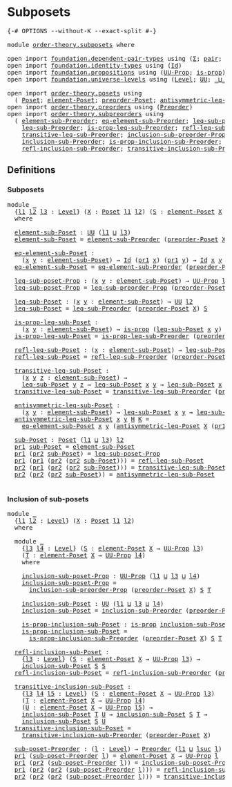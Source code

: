 # Subposets

<pre class="Agda"><a id="22" class="Symbol">{-#</a> <a id="26" class="Keyword">OPTIONS</a> <a id="34" class="Pragma">--without-K</a> <a id="46" class="Pragma">--exact-split</a> <a id="60" class="Symbol">#-}</a>

<a id="65" class="Keyword">module</a> <a id="72" href="order-theory.subposets.html" class="Module">order-theory.subposets</a> <a id="95" class="Keyword">where</a>

<a id="102" class="Keyword">open</a> <a id="107" class="Keyword">import</a> <a id="114" href="foundation.dependent-pair-types.html" class="Module">foundation.dependent-pair-types</a> <a id="146" class="Keyword">using</a> <a id="152" class="Symbol">(</a><a id="153" href="foundation-core.dependent-pair-types.html#515" class="Record">Σ</a><a id="154" class="Symbol">;</a> <a id="156" href="foundation-core.dependent-pair-types.html#588" class="InductiveConstructor">pair</a><a id="160" class="Symbol">;</a> <a id="162" href="foundation-core.dependent-pair-types.html#605" class="Field">pr1</a><a id="165" class="Symbol">;</a> <a id="167" href="foundation-core.dependent-pair-types.html#617" class="Field">pr2</a><a id="170" class="Symbol">)</a>
<a id="172" class="Keyword">open</a> <a id="177" class="Keyword">import</a> <a id="184" href="foundation.identity-types.html" class="Module">foundation.identity-types</a> <a id="210" class="Keyword">using</a> <a id="216" class="Symbol">(</a><a id="217" href="foundation-core.identity-types.html#1767" class="Datatype">Id</a><a id="219" class="Symbol">)</a>
<a id="221" class="Keyword">open</a> <a id="226" class="Keyword">import</a> <a id="233" href="foundation.propositions.html" class="Module">foundation.propositions</a> <a id="257" class="Keyword">using</a> <a id="263" class="Symbol">(</a><a id="264" href="foundation-core.propositions.html#1393" class="Function">UU-Prop</a><a id="271" class="Symbol">;</a> <a id="273" href="foundation-core.propositions.html#1309" class="Function">is-prop</a><a id="280" class="Symbol">)</a>
<a id="282" class="Keyword">open</a> <a id="287" class="Keyword">import</a> <a id="294" href="foundation.universe-levels.html" class="Module">foundation.universe-levels</a> <a id="321" class="Keyword">using</a> <a id="327" class="Symbol">(</a><a id="328" href="Agda.Primitive.html#597" class="Postulate">Level</a><a id="333" class="Symbol">;</a> <a id="335" href="foundation-core.universe-levels.html#235" class="Primitive">UU</a><a id="337" class="Symbol">;</a> <a id="339" href="Agda.Primitive.html#810" class="Primitive Operator">_⊔_</a><a id="342" class="Symbol">;</a> <a id="344" href="Agda.Primitive.html#780" class="Primitive">lsuc</a><a id="348" class="Symbol">)</a>

<a id="351" class="Keyword">open</a> <a id="356" class="Keyword">import</a> <a id="363" href="order-theory.posets.html" class="Module">order-theory.posets</a> <a id="383" class="Keyword">using</a>
  <a id="391" class="Symbol">(</a> <a id="393" href="order-theory.posets.html#731" class="Function">Poset</a><a id="398" class="Symbol">;</a> <a id="400" href="order-theory.posets.html#1145" class="Function">element-Poset</a><a id="413" class="Symbol">;</a> <a id="415" href="order-theory.posets.html#1761" class="Function">preorder-Poset</a><a id="429" class="Symbol">;</a> <a id="431" href="order-theory.posets.html#1983" class="Function">antisymmetric-leq-Poset</a><a id="454" class="Symbol">)</a>
<a id="456" class="Keyword">open</a> <a id="461" class="Keyword">import</a> <a id="468" href="order-theory.preorders.html" class="Module">order-theory.preorders</a> <a id="491" class="Keyword">using</a> <a id="497" class="Symbol">(</a><a id="498" href="order-theory.preorders.html#531" class="Function">Preorder</a><a id="506" class="Symbol">)</a>
<a id="508" class="Keyword">open</a> <a id="513" class="Keyword">import</a> <a id="520" href="order-theory.subpreorders.html" class="Module">order-theory.subpreorders</a> <a id="546" class="Keyword">using</a>
  <a id="554" class="Symbol">(</a> <a id="556" href="order-theory.subpreorders.html#813" class="Function">element-sub-Preorder</a><a id="576" class="Symbol">;</a> <a id="578" href="order-theory.subpreorders.html#892" class="Function">eq-element-sub-Preorder</a><a id="601" class="Symbol">;</a> <a id="603" href="order-theory.subpreorders.html#1034" class="Function">leq-sub-preorder-Prop</a><a id="624" class="Symbol">;</a>
    <a id="630" href="order-theory.subpreorders.html#1169" class="Function">leq-sub-Preorder</a><a id="646" class="Symbol">;</a> <a id="648" href="order-theory.subpreorders.html#1291" class="Function">is-prop-leq-sub-Preorder</a><a id="672" class="Symbol">;</a> <a id="674" href="order-theory.subpreorders.html#1470" class="Function">refl-leq-sub-Preorder</a><a id="695" class="Symbol">;</a>
    <a id="701" href="order-theory.subpreorders.html#1603" class="Function">transitive-leq-sub-Preorder</a><a id="728" class="Symbol">;</a> <a id="730" href="order-theory.subpreorders.html#2312" class="Function">inclusion-sub-preorder-Prop</a><a id="757" class="Symbol">;</a>
    <a id="763" href="order-theory.subpreorders.html#2467" class="Function">inclusion-sub-Preorder</a><a id="785" class="Symbol">;</a> <a id="787" href="order-theory.subpreorders.html#2582" class="Function">is-prop-inclusion-sub-Preorder</a><a id="817" class="Symbol">;</a>
    <a id="823" href="order-theory.subpreorders.html#2738" class="Function">refl-inclusion-sub-Preorder</a><a id="850" class="Symbol">;</a> <a id="852" href="order-theory.subpreorders.html#2898" class="Function">transitive-inclusion-sub-Preorder</a><a id="885" class="Symbol">)</a>
</pre>
## Definitions

### Subposets

<pre class="Agda">
<a id="932" class="Keyword">module</a> <a id="939" href="order-theory.subposets.html#939" class="Module">_</a>
  <a id="943" class="Symbol">{</a><a id="944" href="order-theory.subposets.html#944" class="Bound">l1</a> <a id="947" href="order-theory.subposets.html#947" class="Bound">l2</a> <a id="950" href="order-theory.subposets.html#950" class="Bound">l3</a> <a id="953" class="Symbol">:</a> <a id="955" href="Agda.Primitive.html#597" class="Postulate">Level</a><a id="960" class="Symbol">}</a> <a id="962" class="Symbol">(</a><a id="963" href="order-theory.subposets.html#963" class="Bound">X</a> <a id="965" class="Symbol">:</a> <a id="967" href="order-theory.posets.html#731" class="Function">Poset</a> <a id="973" href="order-theory.subposets.html#944" class="Bound">l1</a> <a id="976" href="order-theory.subposets.html#947" class="Bound">l2</a><a id="978" class="Symbol">)</a> <a id="980" class="Symbol">(</a><a id="981" href="order-theory.subposets.html#981" class="Bound">S</a> <a id="983" class="Symbol">:</a> <a id="985" href="order-theory.posets.html#1145" class="Function">element-Poset</a> <a id="999" href="order-theory.subposets.html#963" class="Bound">X</a> <a id="1001" class="Symbol">→</a> <a id="1003" href="foundation-core.propositions.html#1393" class="Function">UU-Prop</a> <a id="1011" href="order-theory.subposets.html#950" class="Bound">l3</a><a id="1013" class="Symbol">)</a>
  <a id="1017" class="Keyword">where</a>

  <a id="1026" href="order-theory.subposets.html#1026" class="Function">element-sub-Poset</a> <a id="1044" class="Symbol">:</a> <a id="1046" href="foundation-core.universe-levels.html#235" class="Primitive">UU</a> <a id="1049" class="Symbol">(</a><a id="1050" href="order-theory.subposets.html#944" class="Bound">l1</a> <a id="1053" href="Agda.Primitive.html#810" class="Primitive Operator">⊔</a> <a id="1055" href="order-theory.subposets.html#950" class="Bound">l3</a><a id="1057" class="Symbol">)</a>
  <a id="1061" href="order-theory.subposets.html#1026" class="Function">element-sub-Poset</a> <a id="1079" class="Symbol">=</a> <a id="1081" href="order-theory.subpreorders.html#813" class="Function">element-sub-Preorder</a> <a id="1102" class="Symbol">(</a><a id="1103" href="order-theory.posets.html#1761" class="Function">preorder-Poset</a> <a id="1118" href="order-theory.subposets.html#963" class="Bound">X</a><a id="1119" class="Symbol">)</a> <a id="1121" href="order-theory.subposets.html#981" class="Bound">S</a>

  <a id="1126" href="order-theory.subposets.html#1126" class="Function">eq-element-sub-Poset</a> <a id="1147" class="Symbol">:</a>
    <a id="1153" class="Symbol">(</a><a id="1154" href="order-theory.subposets.html#1154" class="Bound">x</a> <a id="1156" href="order-theory.subposets.html#1156" class="Bound">y</a> <a id="1158" class="Symbol">:</a> <a id="1160" href="order-theory.subposets.html#1026" class="Function">element-sub-Poset</a><a id="1177" class="Symbol">)</a> <a id="1179" class="Symbol">→</a> <a id="1181" href="foundation-core.identity-types.html#1767" class="Datatype">Id</a> <a id="1184" class="Symbol">(</a><a id="1185" href="foundation-core.dependent-pair-types.html#605" class="Field">pr1</a> <a id="1189" href="order-theory.subposets.html#1154" class="Bound">x</a><a id="1190" class="Symbol">)</a> <a id="1192" class="Symbol">(</a><a id="1193" href="foundation-core.dependent-pair-types.html#605" class="Field">pr1</a> <a id="1197" href="order-theory.subposets.html#1156" class="Bound">y</a><a id="1198" class="Symbol">)</a> <a id="1200" class="Symbol">→</a> <a id="1202" href="foundation-core.identity-types.html#1767" class="Datatype">Id</a> <a id="1205" href="order-theory.subposets.html#1154" class="Bound">x</a> <a id="1207" href="order-theory.subposets.html#1156" class="Bound">y</a>
  <a id="1211" href="order-theory.subposets.html#1126" class="Function">eq-element-sub-Poset</a> <a id="1232" class="Symbol">=</a> <a id="1234" href="order-theory.subpreorders.html#892" class="Function">eq-element-sub-Preorder</a> <a id="1258" class="Symbol">(</a><a id="1259" href="order-theory.posets.html#1761" class="Function">preorder-Poset</a> <a id="1274" href="order-theory.subposets.html#963" class="Bound">X</a><a id="1275" class="Symbol">)</a> <a id="1277" href="order-theory.subposets.html#981" class="Bound">S</a>

  <a id="1282" href="order-theory.subposets.html#1282" class="Function">leq-sub-poset-Prop</a> <a id="1301" class="Symbol">:</a> <a id="1303" class="Symbol">(</a><a id="1304" href="order-theory.subposets.html#1304" class="Bound">x</a> <a id="1306" href="order-theory.subposets.html#1306" class="Bound">y</a> <a id="1308" class="Symbol">:</a> <a id="1310" href="order-theory.subposets.html#1026" class="Function">element-sub-Poset</a><a id="1327" class="Symbol">)</a> <a id="1329" class="Symbol">→</a> <a id="1331" href="foundation-core.propositions.html#1393" class="Function">UU-Prop</a> <a id="1339" href="order-theory.subposets.html#947" class="Bound">l2</a>
  <a id="1344" href="order-theory.subposets.html#1282" class="Function">leq-sub-poset-Prop</a> <a id="1363" class="Symbol">=</a> <a id="1365" href="order-theory.subpreorders.html#1034" class="Function">leq-sub-preorder-Prop</a> <a id="1387" class="Symbol">(</a><a id="1388" href="order-theory.posets.html#1761" class="Function">preorder-Poset</a> <a id="1403" href="order-theory.subposets.html#963" class="Bound">X</a><a id="1404" class="Symbol">)</a> <a id="1406" href="order-theory.subposets.html#981" class="Bound">S</a>

  <a id="1411" href="order-theory.subposets.html#1411" class="Function">leq-sub-Poset</a> <a id="1425" class="Symbol">:</a> <a id="1427" class="Symbol">(</a><a id="1428" href="order-theory.subposets.html#1428" class="Bound">x</a> <a id="1430" href="order-theory.subposets.html#1430" class="Bound">y</a> <a id="1432" class="Symbol">:</a> <a id="1434" href="order-theory.subposets.html#1026" class="Function">element-sub-Poset</a><a id="1451" class="Symbol">)</a> <a id="1453" class="Symbol">→</a> <a id="1455" href="foundation-core.universe-levels.html#235" class="Primitive">UU</a> <a id="1458" href="order-theory.subposets.html#947" class="Bound">l2</a>
  <a id="1463" href="order-theory.subposets.html#1411" class="Function">leq-sub-Poset</a> <a id="1477" class="Symbol">=</a> <a id="1479" href="order-theory.subpreorders.html#1169" class="Function">leq-sub-Preorder</a> <a id="1496" class="Symbol">(</a><a id="1497" href="order-theory.posets.html#1761" class="Function">preorder-Poset</a> <a id="1512" href="order-theory.subposets.html#963" class="Bound">X</a><a id="1513" class="Symbol">)</a> <a id="1515" href="order-theory.subposets.html#981" class="Bound">S</a>

  <a id="1520" href="order-theory.subposets.html#1520" class="Function">is-prop-leq-sub-Poset</a> <a id="1542" class="Symbol">:</a>
    <a id="1548" class="Symbol">(</a><a id="1549" href="order-theory.subposets.html#1549" class="Bound">x</a> <a id="1551" href="order-theory.subposets.html#1551" class="Bound">y</a> <a id="1553" class="Symbol">:</a> <a id="1555" href="order-theory.subposets.html#1026" class="Function">element-sub-Poset</a><a id="1572" class="Symbol">)</a> <a id="1574" class="Symbol">→</a> <a id="1576" href="foundation-core.propositions.html#1309" class="Function">is-prop</a> <a id="1584" class="Symbol">(</a><a id="1585" href="order-theory.subposets.html#1411" class="Function">leq-sub-Poset</a> <a id="1599" href="order-theory.subposets.html#1549" class="Bound">x</a> <a id="1601" href="order-theory.subposets.html#1551" class="Bound">y</a><a id="1602" class="Symbol">)</a>
  <a id="1606" href="order-theory.subposets.html#1520" class="Function">is-prop-leq-sub-Poset</a> <a id="1628" class="Symbol">=</a> <a id="1630" href="order-theory.subpreorders.html#1291" class="Function">is-prop-leq-sub-Preorder</a> <a id="1655" class="Symbol">(</a><a id="1656" href="order-theory.posets.html#1761" class="Function">preorder-Poset</a> <a id="1671" href="order-theory.subposets.html#963" class="Bound">X</a><a id="1672" class="Symbol">)</a> <a id="1674" href="order-theory.subposets.html#981" class="Bound">S</a>

  <a id="1679" href="order-theory.subposets.html#1679" class="Function">refl-leq-sub-Poset</a> <a id="1698" class="Symbol">:</a> <a id="1700" class="Symbol">(</a><a id="1701" href="order-theory.subposets.html#1701" class="Bound">x</a> <a id="1703" class="Symbol">:</a> <a id="1705" href="order-theory.subposets.html#1026" class="Function">element-sub-Poset</a><a id="1722" class="Symbol">)</a> <a id="1724" class="Symbol">→</a> <a id="1726" href="order-theory.subposets.html#1411" class="Function">leq-sub-Poset</a> <a id="1740" href="order-theory.subposets.html#1701" class="Bound">x</a> <a id="1742" href="order-theory.subposets.html#1701" class="Bound">x</a>
  <a id="1746" href="order-theory.subposets.html#1679" class="Function">refl-leq-sub-Poset</a> <a id="1765" class="Symbol">=</a> <a id="1767" href="order-theory.subpreorders.html#1470" class="Function">refl-leq-sub-Preorder</a> <a id="1789" class="Symbol">(</a><a id="1790" href="order-theory.posets.html#1761" class="Function">preorder-Poset</a> <a id="1805" href="order-theory.subposets.html#963" class="Bound">X</a><a id="1806" class="Symbol">)</a> <a id="1808" href="order-theory.subposets.html#981" class="Bound">S</a>

  <a id="1813" href="order-theory.subposets.html#1813" class="Function">transitive-leq-sub-Poset</a> <a id="1838" class="Symbol">:</a>
    <a id="1844" class="Symbol">(</a><a id="1845" href="order-theory.subposets.html#1845" class="Bound">x</a> <a id="1847" href="order-theory.subposets.html#1847" class="Bound">y</a> <a id="1849" href="order-theory.subposets.html#1849" class="Bound">z</a> <a id="1851" class="Symbol">:</a> <a id="1853" href="order-theory.subposets.html#1026" class="Function">element-sub-Poset</a><a id="1870" class="Symbol">)</a> <a id="1872" class="Symbol">→</a>
    <a id="1878" href="order-theory.subposets.html#1411" class="Function">leq-sub-Poset</a> <a id="1892" href="order-theory.subposets.html#1847" class="Bound">y</a> <a id="1894" href="order-theory.subposets.html#1849" class="Bound">z</a> <a id="1896" class="Symbol">→</a> <a id="1898" href="order-theory.subposets.html#1411" class="Function">leq-sub-Poset</a> <a id="1912" href="order-theory.subposets.html#1845" class="Bound">x</a> <a id="1914" href="order-theory.subposets.html#1847" class="Bound">y</a> <a id="1916" class="Symbol">→</a> <a id="1918" href="order-theory.subposets.html#1411" class="Function">leq-sub-Poset</a> <a id="1932" href="order-theory.subposets.html#1845" class="Bound">x</a> <a id="1934" href="order-theory.subposets.html#1849" class="Bound">z</a>
  <a id="1938" href="order-theory.subposets.html#1813" class="Function">transitive-leq-sub-Poset</a> <a id="1963" class="Symbol">=</a> <a id="1965" href="order-theory.subpreorders.html#1603" class="Function">transitive-leq-sub-Preorder</a> <a id="1993" class="Symbol">(</a><a id="1994" href="order-theory.posets.html#1761" class="Function">preorder-Poset</a> <a id="2009" href="order-theory.subposets.html#963" class="Bound">X</a><a id="2010" class="Symbol">)</a> <a id="2012" href="order-theory.subposets.html#981" class="Bound">S</a>

  <a id="2017" href="order-theory.subposets.html#2017" class="Function">antisymmetric-leq-sub-Poset</a> <a id="2045" class="Symbol">:</a>
    <a id="2051" class="Symbol">(</a><a id="2052" href="order-theory.subposets.html#2052" class="Bound">x</a> <a id="2054" href="order-theory.subposets.html#2054" class="Bound">y</a> <a id="2056" class="Symbol">:</a> <a id="2058" href="order-theory.subposets.html#1026" class="Function">element-sub-Poset</a><a id="2075" class="Symbol">)</a> <a id="2077" class="Symbol">→</a> <a id="2079" href="order-theory.subposets.html#1411" class="Function">leq-sub-Poset</a> <a id="2093" href="order-theory.subposets.html#2052" class="Bound">x</a> <a id="2095" href="order-theory.subposets.html#2054" class="Bound">y</a> <a id="2097" class="Symbol">→</a> <a id="2099" href="order-theory.subposets.html#1411" class="Function">leq-sub-Poset</a> <a id="2113" href="order-theory.subposets.html#2054" class="Bound">y</a> <a id="2115" href="order-theory.subposets.html#2052" class="Bound">x</a> <a id="2117" class="Symbol">→</a> <a id="2119" href="foundation-core.identity-types.html#1767" class="Datatype">Id</a> <a id="2122" href="order-theory.subposets.html#2052" class="Bound">x</a> <a id="2124" href="order-theory.subposets.html#2054" class="Bound">y</a>
  <a id="2128" href="order-theory.subposets.html#2017" class="Function">antisymmetric-leq-sub-Poset</a> <a id="2156" href="order-theory.subposets.html#2156" class="Bound">x</a> <a id="2158" href="order-theory.subposets.html#2158" class="Bound">y</a> <a id="2160" href="order-theory.subposets.html#2160" class="Bound">H</a> <a id="2162" href="order-theory.subposets.html#2162" class="Bound">K</a> <a id="2164" class="Symbol">=</a>
    <a id="2170" href="order-theory.subposets.html#1126" class="Function">eq-element-sub-Poset</a> <a id="2191" href="order-theory.subposets.html#2156" class="Bound">x</a> <a id="2193" href="order-theory.subposets.html#2158" class="Bound">y</a> <a id="2195" class="Symbol">(</a><a id="2196" href="order-theory.posets.html#1983" class="Function">antisymmetric-leq-Poset</a> <a id="2220" href="order-theory.subposets.html#963" class="Bound">X</a> <a id="2222" class="Symbol">(</a><a id="2223" href="foundation-core.dependent-pair-types.html#605" class="Field">pr1</a> <a id="2227" href="order-theory.subposets.html#2156" class="Bound">x</a><a id="2228" class="Symbol">)</a> <a id="2230" class="Symbol">(</a><a id="2231" href="foundation-core.dependent-pair-types.html#605" class="Field">pr1</a> <a id="2235" href="order-theory.subposets.html#2158" class="Bound">y</a><a id="2236" class="Symbol">)</a> <a id="2238" href="order-theory.subposets.html#2160" class="Bound">H</a> <a id="2240" href="order-theory.subposets.html#2162" class="Bound">K</a><a id="2241" class="Symbol">)</a>

  <a id="2246" href="order-theory.subposets.html#2246" class="Function">sub-Poset</a> <a id="2256" class="Symbol">:</a> <a id="2258" href="order-theory.posets.html#731" class="Function">Poset</a> <a id="2264" class="Symbol">(</a><a id="2265" href="order-theory.subposets.html#944" class="Bound">l1</a> <a id="2268" href="Agda.Primitive.html#810" class="Primitive Operator">⊔</a> <a id="2270" href="order-theory.subposets.html#950" class="Bound">l3</a><a id="2272" class="Symbol">)</a> <a id="2274" href="order-theory.subposets.html#947" class="Bound">l2</a>
  <a id="2279" href="foundation-core.dependent-pair-types.html#605" class="Field">pr1</a> <a id="2283" href="order-theory.subposets.html#2246" class="Function">sub-Poset</a> <a id="2293" class="Symbol">=</a> <a id="2295" href="order-theory.subposets.html#1026" class="Function">element-sub-Poset</a>
  <a id="2315" href="foundation-core.dependent-pair-types.html#605" class="Field">pr1</a> <a id="2319" class="Symbol">(</a><a id="2320" href="foundation-core.dependent-pair-types.html#617" class="Field">pr2</a> <a id="2324" href="order-theory.subposets.html#2246" class="Function">sub-Poset</a><a id="2333" class="Symbol">)</a> <a id="2335" class="Symbol">=</a> <a id="2337" href="order-theory.subposets.html#1282" class="Function">leq-sub-poset-Prop</a>
  <a id="2358" href="foundation-core.dependent-pair-types.html#605" class="Field">pr1</a> <a id="2362" class="Symbol">(</a><a id="2363" href="foundation-core.dependent-pair-types.html#605" class="Field">pr1</a> <a id="2367" class="Symbol">(</a><a id="2368" href="foundation-core.dependent-pair-types.html#617" class="Field">pr2</a> <a id="2372" class="Symbol">(</a><a id="2373" href="foundation-core.dependent-pair-types.html#617" class="Field">pr2</a> <a id="2377" href="order-theory.subposets.html#2246" class="Function">sub-Poset</a><a id="2386" class="Symbol">)))</a> <a id="2390" class="Symbol">=</a> <a id="2392" href="order-theory.subposets.html#1679" class="Function">refl-leq-sub-Poset</a>
  <a id="2413" href="foundation-core.dependent-pair-types.html#617" class="Field">pr2</a> <a id="2417" class="Symbol">(</a><a id="2418" href="foundation-core.dependent-pair-types.html#605" class="Field">pr1</a> <a id="2422" class="Symbol">(</a><a id="2423" href="foundation-core.dependent-pair-types.html#617" class="Field">pr2</a> <a id="2427" class="Symbol">(</a><a id="2428" href="foundation-core.dependent-pair-types.html#617" class="Field">pr2</a> <a id="2432" href="order-theory.subposets.html#2246" class="Function">sub-Poset</a><a id="2441" class="Symbol">)))</a> <a id="2445" class="Symbol">=</a> <a id="2447" href="order-theory.subposets.html#1813" class="Function">transitive-leq-sub-Poset</a>
  <a id="2474" href="foundation-core.dependent-pair-types.html#617" class="Field">pr2</a> <a id="2478" class="Symbol">(</a><a id="2479" href="foundation-core.dependent-pair-types.html#617" class="Field">pr2</a> <a id="2483" class="Symbol">(</a><a id="2484" href="foundation-core.dependent-pair-types.html#617" class="Field">pr2</a> <a id="2488" href="order-theory.subposets.html#2246" class="Function">sub-Poset</a><a id="2497" class="Symbol">))</a> <a id="2500" class="Symbol">=</a> <a id="2502" href="order-theory.subposets.html#2017" class="Function">antisymmetric-leq-sub-Poset</a>
  
</pre>
### Inclusion of sub-posets

<pre class="Agda"><a id="2575" class="Keyword">module</a> <a id="2582" href="order-theory.subposets.html#2582" class="Module">_</a>
  <a id="2586" class="Symbol">{</a><a id="2587" href="order-theory.subposets.html#2587" class="Bound">l1</a> <a id="2590" href="order-theory.subposets.html#2590" class="Bound">l2</a> <a id="2593" class="Symbol">:</a> <a id="2595" href="Agda.Primitive.html#597" class="Postulate">Level</a><a id="2600" class="Symbol">}</a> <a id="2602" class="Symbol">(</a><a id="2603" href="order-theory.subposets.html#2603" class="Bound">X</a> <a id="2605" class="Symbol">:</a> <a id="2607" href="order-theory.posets.html#731" class="Function">Poset</a> <a id="2613" href="order-theory.subposets.html#2587" class="Bound">l1</a> <a id="2616" href="order-theory.subposets.html#2590" class="Bound">l2</a><a id="2618" class="Symbol">)</a>
  <a id="2622" class="Keyword">where</a>

  <a id="2631" class="Keyword">module</a> <a id="2638" href="order-theory.subposets.html#2638" class="Module">_</a>
    <a id="2644" class="Symbol">{</a><a id="2645" href="order-theory.subposets.html#2645" class="Bound">l3</a> <a id="2648" href="order-theory.subposets.html#2648" class="Bound">l4</a> <a id="2651" class="Symbol">:</a> <a id="2653" href="Agda.Primitive.html#597" class="Postulate">Level</a><a id="2658" class="Symbol">}</a> <a id="2660" class="Symbol">(</a><a id="2661" href="order-theory.subposets.html#2661" class="Bound">S</a> <a id="2663" class="Symbol">:</a> <a id="2665" href="order-theory.posets.html#1145" class="Function">element-Poset</a> <a id="2679" href="order-theory.subposets.html#2603" class="Bound">X</a> <a id="2681" class="Symbol">→</a> <a id="2683" href="foundation-core.propositions.html#1393" class="Function">UU-Prop</a> <a id="2691" href="order-theory.subposets.html#2645" class="Bound">l3</a><a id="2693" class="Symbol">)</a>
    <a id="2699" class="Symbol">(</a><a id="2700" href="order-theory.subposets.html#2700" class="Bound">T</a> <a id="2702" class="Symbol">:</a> <a id="2704" href="order-theory.posets.html#1145" class="Function">element-Poset</a> <a id="2718" href="order-theory.subposets.html#2603" class="Bound">X</a> <a id="2720" class="Symbol">→</a> <a id="2722" href="foundation-core.propositions.html#1393" class="Function">UU-Prop</a> <a id="2730" href="order-theory.subposets.html#2648" class="Bound">l4</a><a id="2732" class="Symbol">)</a>
    <a id="2738" class="Keyword">where</a>
    
    <a id="2753" href="order-theory.subposets.html#2753" class="Function">inclusion-sub-poset-Prop</a> <a id="2778" class="Symbol">:</a> <a id="2780" href="foundation-core.propositions.html#1393" class="Function">UU-Prop</a> <a id="2788" class="Symbol">(</a><a id="2789" href="order-theory.subposets.html#2587" class="Bound">l1</a> <a id="2792" href="Agda.Primitive.html#810" class="Primitive Operator">⊔</a> <a id="2794" href="order-theory.subposets.html#2645" class="Bound">l3</a> <a id="2797" href="Agda.Primitive.html#810" class="Primitive Operator">⊔</a> <a id="2799" href="order-theory.subposets.html#2648" class="Bound">l4</a><a id="2801" class="Symbol">)</a>
    <a id="2807" href="order-theory.subposets.html#2753" class="Function">inclusion-sub-poset-Prop</a> <a id="2832" class="Symbol">=</a>
      <a id="2840" href="order-theory.subpreorders.html#2312" class="Function">inclusion-sub-preorder-Prop</a> <a id="2868" class="Symbol">(</a><a id="2869" href="order-theory.posets.html#1761" class="Function">preorder-Poset</a> <a id="2884" href="order-theory.subposets.html#2603" class="Bound">X</a><a id="2885" class="Symbol">)</a> <a id="2887" href="order-theory.subposets.html#2661" class="Bound">S</a> <a id="2889" href="order-theory.subposets.html#2700" class="Bound">T</a>

    <a id="2896" href="order-theory.subposets.html#2896" class="Function">inclusion-sub-Poset</a> <a id="2916" class="Symbol">:</a> <a id="2918" href="foundation-core.universe-levels.html#235" class="Primitive">UU</a> <a id="2921" class="Symbol">(</a><a id="2922" href="order-theory.subposets.html#2587" class="Bound">l1</a> <a id="2925" href="Agda.Primitive.html#810" class="Primitive Operator">⊔</a> <a id="2927" href="order-theory.subposets.html#2645" class="Bound">l3</a> <a id="2930" href="Agda.Primitive.html#810" class="Primitive Operator">⊔</a> <a id="2932" href="order-theory.subposets.html#2648" class="Bound">l4</a><a id="2934" class="Symbol">)</a>
    <a id="2940" href="order-theory.subposets.html#2896" class="Function">inclusion-sub-Poset</a> <a id="2960" class="Symbol">=</a> <a id="2962" href="order-theory.subpreorders.html#2467" class="Function">inclusion-sub-Preorder</a> <a id="2985" class="Symbol">(</a><a id="2986" href="order-theory.posets.html#1761" class="Function">preorder-Poset</a> <a id="3001" href="order-theory.subposets.html#2603" class="Bound">X</a><a id="3002" class="Symbol">)</a> <a id="3004" href="order-theory.subposets.html#2661" class="Bound">S</a> <a id="3006" href="order-theory.subposets.html#2700" class="Bound">T</a>

    <a id="3013" href="order-theory.subposets.html#3013" class="Function">is-prop-inclusion-sub-Poset</a> <a id="3041" class="Symbol">:</a> <a id="3043" href="foundation-core.propositions.html#1309" class="Function">is-prop</a> <a id="3051" href="order-theory.subposets.html#2896" class="Function">inclusion-sub-Poset</a>
    <a id="3075" href="order-theory.subposets.html#3013" class="Function">is-prop-inclusion-sub-Poset</a> <a id="3103" class="Symbol">=</a>
      <a id="3111" href="order-theory.subpreorders.html#2582" class="Function">is-prop-inclusion-sub-Preorder</a> <a id="3142" class="Symbol">(</a><a id="3143" href="order-theory.posets.html#1761" class="Function">preorder-Poset</a> <a id="3158" href="order-theory.subposets.html#2603" class="Bound">X</a><a id="3159" class="Symbol">)</a> <a id="3161" href="order-theory.subposets.html#2661" class="Bound">S</a> <a id="3163" href="order-theory.subposets.html#2700" class="Bound">T</a>

  <a id="3168" href="order-theory.subposets.html#3168" class="Function">refl-inclusion-sub-Poset</a> <a id="3193" class="Symbol">:</a>
    <a id="3199" class="Symbol">{</a><a id="3200" href="order-theory.subposets.html#3200" class="Bound">l3</a> <a id="3203" class="Symbol">:</a> <a id="3205" href="Agda.Primitive.html#597" class="Postulate">Level</a><a id="3210" class="Symbol">}</a> <a id="3212" class="Symbol">(</a><a id="3213" href="order-theory.subposets.html#3213" class="Bound">S</a> <a id="3215" class="Symbol">:</a> <a id="3217" href="order-theory.posets.html#1145" class="Function">element-Poset</a> <a id="3231" href="order-theory.subposets.html#2603" class="Bound">X</a> <a id="3233" class="Symbol">→</a> <a id="3235" href="foundation-core.propositions.html#1393" class="Function">UU-Prop</a> <a id="3243" href="order-theory.subposets.html#3200" class="Bound">l3</a><a id="3245" class="Symbol">)</a> <a id="3247" class="Symbol">→</a>
    <a id="3253" href="order-theory.subposets.html#2896" class="Function">inclusion-sub-Poset</a> <a id="3273" href="order-theory.subposets.html#3213" class="Bound">S</a> <a id="3275" href="order-theory.subposets.html#3213" class="Bound">S</a>
  <a id="3279" href="order-theory.subposets.html#3168" class="Function">refl-inclusion-sub-Poset</a> <a id="3304" class="Symbol">=</a> <a id="3306" href="order-theory.subpreorders.html#2738" class="Function">refl-inclusion-sub-Preorder</a> <a id="3334" class="Symbol">(</a><a id="3335" href="order-theory.posets.html#1761" class="Function">preorder-Poset</a> <a id="3350" href="order-theory.subposets.html#2603" class="Bound">X</a><a id="3351" class="Symbol">)</a>

  <a id="3356" href="order-theory.subposets.html#3356" class="Function">transitive-inclusion-sub-Poset</a> <a id="3387" class="Symbol">:</a>
    <a id="3393" class="Symbol">{</a><a id="3394" href="order-theory.subposets.html#3394" class="Bound">l3</a> <a id="3397" href="order-theory.subposets.html#3397" class="Bound">l4</a> <a id="3400" href="order-theory.subposets.html#3400" class="Bound">l5</a> <a id="3403" class="Symbol">:</a> <a id="3405" href="Agda.Primitive.html#597" class="Postulate">Level</a><a id="3410" class="Symbol">}</a> <a id="3412" class="Symbol">(</a><a id="3413" href="order-theory.subposets.html#3413" class="Bound">S</a> <a id="3415" class="Symbol">:</a> <a id="3417" href="order-theory.posets.html#1145" class="Function">element-Poset</a> <a id="3431" href="order-theory.subposets.html#2603" class="Bound">X</a> <a id="3433" class="Symbol">→</a> <a id="3435" href="foundation-core.propositions.html#1393" class="Function">UU-Prop</a> <a id="3443" href="order-theory.subposets.html#3394" class="Bound">l3</a><a id="3445" class="Symbol">)</a>
    <a id="3451" class="Symbol">(</a><a id="3452" href="order-theory.subposets.html#3452" class="Bound">T</a> <a id="3454" class="Symbol">:</a> <a id="3456" href="order-theory.posets.html#1145" class="Function">element-Poset</a> <a id="3470" href="order-theory.subposets.html#2603" class="Bound">X</a> <a id="3472" class="Symbol">→</a> <a id="3474" href="foundation-core.propositions.html#1393" class="Function">UU-Prop</a> <a id="3482" href="order-theory.subposets.html#3397" class="Bound">l4</a><a id="3484" class="Symbol">)</a>
    <a id="3490" class="Symbol">(</a><a id="3491" href="order-theory.subposets.html#3491" class="Bound">U</a> <a id="3493" class="Symbol">:</a> <a id="3495" href="order-theory.posets.html#1145" class="Function">element-Poset</a> <a id="3509" href="order-theory.subposets.html#2603" class="Bound">X</a> <a id="3511" class="Symbol">→</a> <a id="3513" href="foundation-core.propositions.html#1393" class="Function">UU-Prop</a> <a id="3521" href="order-theory.subposets.html#3400" class="Bound">l5</a><a id="3523" class="Symbol">)</a> <a id="3525" class="Symbol">→</a>
    <a id="3531" href="order-theory.subposets.html#2896" class="Function">inclusion-sub-Poset</a> <a id="3551" href="order-theory.subposets.html#3452" class="Bound">T</a> <a id="3553" href="order-theory.subposets.html#3491" class="Bound">U</a> <a id="3555" class="Symbol">→</a> <a id="3557" href="order-theory.subposets.html#2896" class="Function">inclusion-sub-Poset</a> <a id="3577" href="order-theory.subposets.html#3413" class="Bound">S</a> <a id="3579" href="order-theory.subposets.html#3452" class="Bound">T</a> <a id="3581" class="Symbol">→</a>
    <a id="3587" href="order-theory.subposets.html#2896" class="Function">inclusion-sub-Poset</a> <a id="3607" href="order-theory.subposets.html#3413" class="Bound">S</a> <a id="3609" href="order-theory.subposets.html#3491" class="Bound">U</a>
  <a id="3613" href="order-theory.subposets.html#3356" class="Function">transitive-inclusion-sub-Poset</a> <a id="3644" class="Symbol">=</a>
    <a id="3650" href="order-theory.subpreorders.html#2898" class="Function">transitive-inclusion-sub-Preorder</a> <a id="3684" class="Symbol">(</a><a id="3685" href="order-theory.posets.html#1761" class="Function">preorder-Poset</a> <a id="3700" href="order-theory.subposets.html#2603" class="Bound">X</a><a id="3701" class="Symbol">)</a> 

  <a id="3707" href="order-theory.subposets.html#3707" class="Function">sub-poset-Preorder</a> <a id="3726" class="Symbol">:</a> <a id="3728" class="Symbol">(</a><a id="3729" href="order-theory.subposets.html#3729" class="Bound">l</a> <a id="3731" class="Symbol">:</a> <a id="3733" href="Agda.Primitive.html#597" class="Postulate">Level</a><a id="3738" class="Symbol">)</a> <a id="3740" class="Symbol">→</a> <a id="3742" href="order-theory.preorders.html#531" class="Function">Preorder</a> <a id="3751" class="Symbol">(</a><a id="3752" href="order-theory.subposets.html#2587" class="Bound">l1</a> <a id="3755" href="Agda.Primitive.html#810" class="Primitive Operator">⊔</a> <a id="3757" href="Agda.Primitive.html#780" class="Primitive">lsuc</a> <a id="3762" href="order-theory.subposets.html#3729" class="Bound">l</a><a id="3763" class="Symbol">)</a> <a id="3765" class="Symbol">(</a><a id="3766" href="order-theory.subposets.html#2587" class="Bound">l1</a> <a id="3769" href="Agda.Primitive.html#810" class="Primitive Operator">⊔</a> <a id="3771" href="order-theory.subposets.html#3729" class="Bound">l</a><a id="3772" class="Symbol">)</a>
  <a id="3776" href="foundation-core.dependent-pair-types.html#605" class="Field">pr1</a> <a id="3780" class="Symbol">(</a><a id="3781" href="order-theory.subposets.html#3707" class="Function">sub-poset-Preorder</a> <a id="3800" href="order-theory.subposets.html#3800" class="Bound">l</a><a id="3801" class="Symbol">)</a> <a id="3803" class="Symbol">=</a> <a id="3805" href="order-theory.posets.html#1145" class="Function">element-Poset</a> <a id="3819" href="order-theory.subposets.html#2603" class="Bound">X</a> <a id="3821" class="Symbol">→</a> <a id="3823" href="foundation-core.propositions.html#1393" class="Function">UU-Prop</a> <a id="3831" href="order-theory.subposets.html#3800" class="Bound">l</a>
  <a id="3835" href="foundation-core.dependent-pair-types.html#605" class="Field">pr1</a> <a id="3839" class="Symbol">(</a><a id="3840" href="foundation-core.dependent-pair-types.html#617" class="Field">pr2</a> <a id="3844" class="Symbol">(</a><a id="3845" href="order-theory.subposets.html#3707" class="Function">sub-poset-Preorder</a> <a id="3864" href="order-theory.subposets.html#3864" class="Bound">l</a><a id="3865" class="Symbol">))</a> <a id="3868" class="Symbol">=</a> <a id="3870" href="order-theory.subposets.html#2753" class="Function">inclusion-sub-poset-Prop</a>
  <a id="3897" href="foundation-core.dependent-pair-types.html#605" class="Field">pr1</a> <a id="3901" class="Symbol">(</a><a id="3902" href="foundation-core.dependent-pair-types.html#617" class="Field">pr2</a> <a id="3906" class="Symbol">(</a><a id="3907" href="foundation-core.dependent-pair-types.html#617" class="Field">pr2</a> <a id="3911" class="Symbol">(</a><a id="3912" href="order-theory.subposets.html#3707" class="Function">sub-poset-Preorder</a> <a id="3931" href="order-theory.subposets.html#3931" class="Bound">l</a><a id="3932" class="Symbol">)))</a> <a id="3936" class="Symbol">=</a> <a id="3938" href="order-theory.subposets.html#3168" class="Function">refl-inclusion-sub-Poset</a>
  <a id="3965" href="foundation-core.dependent-pair-types.html#617" class="Field">pr2</a> <a id="3969" class="Symbol">(</a><a id="3970" href="foundation-core.dependent-pair-types.html#617" class="Field">pr2</a> <a id="3974" class="Symbol">(</a><a id="3975" href="foundation-core.dependent-pair-types.html#617" class="Field">pr2</a> <a id="3979" class="Symbol">(</a><a id="3980" href="order-theory.subposets.html#3707" class="Function">sub-poset-Preorder</a> <a id="3999" href="order-theory.subposets.html#3999" class="Bound">l</a><a id="4000" class="Symbol">)))</a> <a id="4004" class="Symbol">=</a> <a id="4006" href="order-theory.subposets.html#3356" class="Function">transitive-inclusion-sub-Poset</a>
</pre>